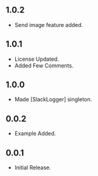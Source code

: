 ## 1.0.2

- Send image feature added.
## 1.0.1

- License Updated.
- Added Few Comments.
## 1.0.0

- Made [SlackLogger] singleton.

## 0.0.2

- Example Added.

## 0.0.1

- Initial Release.
